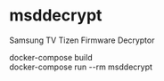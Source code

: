 # msddecrypt
Samsung TV Tizen Firmware Decryptor


docker-compose build  
docker-compose run --rm msddecrypt

